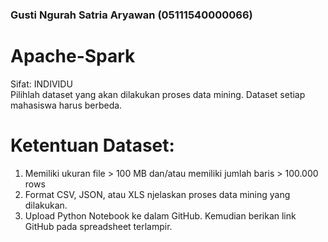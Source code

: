 ### Gusti Ngurah Satria Aryawan (05111540000066)
# Apache-Spark
Sifat: INDIVIDU </br>
Pilihlah dataset yang akan dilakukan proses data mining. Dataset setiap mahasiswa harus berbeda.
# Ketentuan Dataset:
1. Memiliki ukuran file > 100 MB dan/atau memiliki jumlah baris > 100.000 rows
2. Format CSV, JSON, atau XLS
njelaskan proses data mining yang dilakukan.
3. Upload Python Notebook ke dalam GitHub. Kemudian berikan link GitHub pada spreadsheet terlampir.